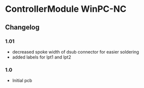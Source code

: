 # ControllerModule WinPC-NC
## Changelog
### 1.01
- decreased spoke width of dsub connector for easier soldering
- added labels for lpt1 and lpt2
### 1.0
- Initial pcb